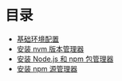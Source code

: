 # 目录

* [基础环境配置](nodejs-3m/README.md)
 * [安装 nvm 版本管理器](nodejs-3m/nvm.md)
 * [安装 Node.js 和 npm 包管理器](nodejs-3m/npm.md)
 * [安装 npm 源管理器](nodejs-3m/nrm.md)

